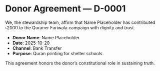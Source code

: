 # Donor Agreement — D-0001

We, the stewardship team, affirm that Name Placeholder has contributed ৳2000 to the Quraner Fariwala campaign with dignity and trust.

- **Donor Name**: Name Placeholder
- **Date**: 2025-10-20
- **Channel**: Bank Transfer
- **Purpose**: Quran printing for shelter schools

This agreement honors the donor’s constitutional role in sustaining truth.
